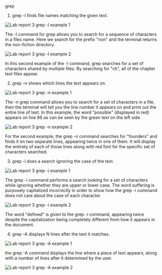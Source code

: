 grep

1) grep -l finds file names matching the given text.

![Lab report 3 grep -l example 1](https://user-images.githubusercontent.com/122496390/218268260-f3643999-5758-4d9b-857d-c811cff29578.png)

The -l command for grep allows you to search for a sequence of characters in a files name. Here we search for the prefix "non" and the terminal returns the non-fiction directory.

![Lab report 3 grep -l example 2](https://user-images.githubusercontent.com/122496390/218268276-a9434976-48f4-49d8-8286-c2226f6b55d6.png)

In this second example of the -l command, grep searches for a set of characters shared by multiple files. By searching for "ch", all of the chapter text files appear.

2) grep -n shows which lines the text appears on.

![Lab report 3 grep -n example 1](https://user-images.githubusercontent.com/122496390/218268285-2744dfae-ff3d-4837-9072-6ab28a0f6e88.png)

The -n grep command allows you to search for a set of characters in a file, then the terminal will tell you the line number it appears on and print out the entire line of text. In this example, the word "possible" (displayed in red) appears on line 86 as can be seen by the green text on the left side.

![Lab report 3 grep -n example 2](https://user-images.githubusercontent.com/122496390/218268292-f9b8d31b-146c-42a6-8e9c-a52588f4b189.png)

For the second example, the grep -n command searches for "founders" and finds it on two separate lines, appearing twice in one of them. It will display the entirety of each of those lines along with red font for the specific set of characters searched.

3) grep -i does a search ignoring the case of the text.

![Lab report 3 grep -i example 1](https://user-images.githubusercontent.com/122496390/218268302-40bf899c-072b-4cb5-b30c-2e428f7bbf44.png)

The grep -i command performs a search looking for a set of characters while ignoring whether they are upper or lower case. The word suffering is purposely capitalized incorrectly in order to show how the grep -i command does not care about the case of each character.

![Lab report 3 grep -i example 2](https://user-images.githubusercontent.com/122496390/218268305-bd273d52-8442-467c-8611-a5770c365b88.png)

The word "defined" is given to the grep -i command, appearing twice despite the capitalization being completely different from how it appears in the document.

4) grep -A displays N lines after the text it matches.

![Lab report 3 grep -A example 1](https://user-images.githubusercontent.com/122496390/218268308-aad3d60b-18f7-4552-b211-9029bd4a5bf7.png)

the grep -A command displays the line where a piece of text appears, along with a number of lines after it determined by the user. 

![Lab report 3 grep -A example 2](https://user-images.githubusercontent.com/122496390/218268311-acd54f6d-2f31-4ef8-b7bf-77fe154f6f83.png)
